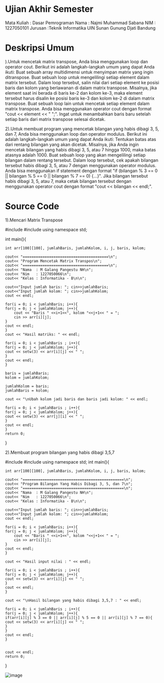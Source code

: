 # Ujian Akhir Semester
Mata Kuliah : Dasar Pemrograman
Nama : Najmi Muhammad Sabana
NIM : 1227050101 
Jurusan :Teknik Informatika UIN Sunan Gunung Djati Bandung

# Deskripsi Umum
).Untuk mencetak matrix transpose, Anda bisa menggunakan loop dan operator cout. Berikut ini adalah langkah-langkah umum yang dapat Anda ikuti: Buat sebuah array multidimensi untuk menyimpan matrix yang ingin ditranspose. Buat sebuah loop untuk mengelilingi setiap element dalam matrix tersebut. Dalam loop tersebut, salin nilai dari setiap element ke posisi baris dan kolom yang berlawanan di dalam matrix transpose. Misalnya, jika element saat ini berada di baris ke-2 dan kolom ke-3, maka element tersebut harus disalin ke posisi baris ke-3 dan kolom ke-2 di dalam matrix transpose. Buat sebuah loop lain untuk mencetak setiap element dalam matrix transpose. Anda bisa menggunakan operator cout dengan format "cout << element << " ";". Ingat untuk menambahkan baris baru setelah setiap baris dari matrix transpose selesai dicetak.

2).Untuk membuat program yang mencetak bilangan yang habis dibagi 3, 5, dan 7, Anda bisa menggunakan loop dan operator modulus. Berikut ini adalah langkah-langkah umum yang dapat Anda ikuti: Tentukan batas atas dari rentang bilangan yang akan dicetak. Misalnya, jika Anda ingin mencetak bilangan yang habis dibagi 3, 5, atau 7 hingga 1000, maka batas atasnya adalah 1000. Buat sebuah loop yang akan mengelilingi setiap bilangan dalam rentang tersebut. Dalam loop tersebut, cek apakah bilangan tersebut habis dibagi 3, 5, atau 7 dengan menggunakan operator modulus. Anda bisa menggunakan if statement dengan format "if (bilangan % 3 == 0 || bilangan % 5 == 0 || bilangan % 7 == 0) {...}". Jika bilangan tersebut habis dibagi 3, 5, atau 7, maka cetak bilangan tersebut dengan menggunakan operator cout dengan format "cout << bilangan << endl;".

# Source Code
1).Mencari Matrix Transpose

#include<iostream>
#include<iomanip>
using namespace std;

int main(){

	int arr[100][100], jumlahBaris, jumlahKolom, i, j, baris, kolom;

	cout<< "=======================================\n";
	cout<< "Program Mencetak Matrix Transpos\n";
	cout<< "=======================================\n";
	cout<< "Nama  : M Galang Pangestu NH\n";
	cout<< "Nim   : 1227050066\n";
	cout<< "Kelas : Informatika - B\n\n";

    cout<<"Input jumlah baris: "; cin>>jumlahBaris;
    cout<<"Input jumlah kolom: "; cin>>jumlahKolom;
    cout << endl;

    for(i = 0; i < jumlahBaris; i++){
	for(j = 0; j < jumlahKolom; j++){
	    cout << "Baris " <<i+1<<", kolom "<<j+1<< " = ";
	    cin >> arr[i][j];
	}
	cout << endl;
    }
    cout << "Hasil matriks: " << endl;

    for(i = 0; i < jumlahBaris ; i++){
    for(j = 0; j < jumlahKolom; j++){
	cout << setw(3) << arr[i][j] << " ";
    }
    cout << endl;
    }

    baris = jumlahBaris;
    kolom = jumlahKolom;

    jumlahKolom = baris;
    jumlahBaris = kolom;

    cout << "\nUbah kolom jadi baris dan baris jadi kolom: " << endl;

    for(i = 0; i < jumlahBaris ; i++){
	for(j = 0; j < jumlahKolom; j++){
	cout << setw(3) << arr[j][i] << " ";
    }
    cout << endl;
    }
	return 0;
}

  2).Membuat program bilangan yang habis dibagi 3,5,7

#include <iostream>
#include <iomanip>
using namespace std;
int main(){

	int arr[100][100], jumlahBaris, jumlahKolom, i, j, baris, kolom;

	cout<< "==============================================\n";
	cout<< "Program Bilangan Yang Habis Dibagi 3, 5, dan 7\n";
	cout<< "==============================================\n";
	cout<< "Nama  : M Galang Pangestu NH\n";
	cout<< "Nim   : 1227050066\n";
	cout<< "Kelas : Informatika - B\n\n";

    cout<<"Input jumlah baris: "; cin>>jumlahBaris;
    cout<<"Input jumlah kolom: "; cin>>jumlahKolom;
    cout << endl;

    for(i = 0; i < jumlahBaris; i++){
	for(j = 0; j < jumlahKolom; j++){
	    cout << "Baris " <<i+1<<", kolom "<<j+1<< " = ";
	    cin >> arr[i][j];
	}
	cout << endl;
    }

    cout << "Hasil input nilai : " << endl;

    for(i = 0; i < jumlahBaris ; i++){
    for(j = 0; j < jumlahKolom; j++){
	cout << setw(3) << arr[i][j] << " ";
    }
    cout << endl;
    }

    cout << "\nHasil bilangan yang habis dibagi 3,5,7 : " << endl;

    for(i = 0; i < jumlahBaris ; i++){
    for(j = 0; j < jumlahKolom; j++){
	if(arr[i][j] % 3 == 0 || arr[i][j] % 5 == 0 || arr[i][j] % 7 == 0){
	cout << setw(3) << arr[i][j] << " ";
	}
    }
    cout << endl;
    }


    cout << endl;
    return 0;
}

	


![image](https://user-images.githubusercontent.com/121021881/209507070-83dfe464-a274-4610-985c-c0a3986398c9.png)
